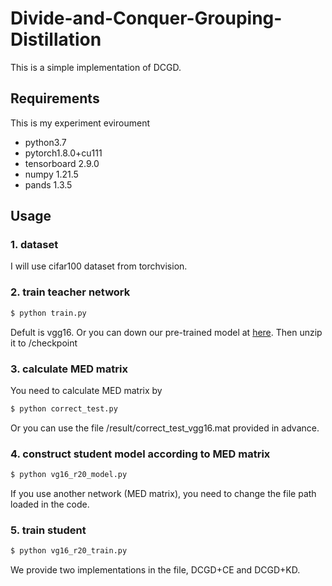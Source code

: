 # Divide-and-Conquer-Grouping-Distillation
This is a simple implementation of DCGD.

## Requirements

This is my experiment eviroument
- python3.7
- pytorch1.8.0+cu111
- tensorboard 2.9.0
- numpy 1.21.5
- pands 1.3.5


## Usage

### 1. dataset
I will use cifar100 dataset from torchvision.

### 2. train teacher network
```bash
$ python train.py 
```
Defult is vgg16.
Or you can down our pre-trained model at [here](https://1drv.ms/u/s!At1wX8TPqaH9fxSXr1TjIV4soAw?e=EkYWIM). Then unzip it to /checkpoint

### 3. calculate MED matrix
You need to calculate MED matrix by 

```bash
$ python correct_test.py
```

Or you can use the file /result/correct_test_vgg16.mat provided in advance.

### 4. construct student model according to MED matrix

```bash
$ python vg16_r20_model.py
```

If you use another network (MED matrix), you need to change the file path loaded in the code.

### 5. train student

```bash
$ python vg16_r20_train.py 
```

We provide two implementations in the file, DCGD+CE and DCGD+KD. 


#
